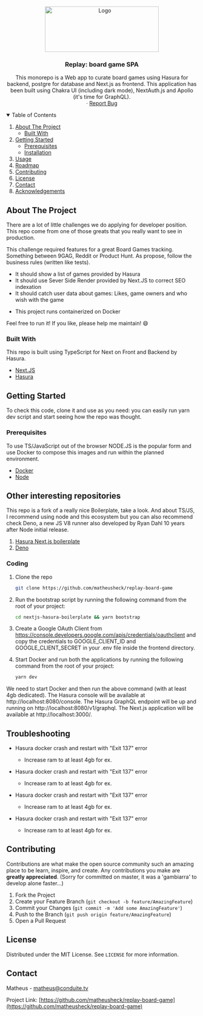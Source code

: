 <!-- PROJECT LOGO -->
<br />
<p align="center">
  <a href="https://github.com/matheusheck/replay-board-game">
    <img src="https://brisasparanoia.s3.us-east-2.amazonaws.com/logo-replay.png" alt="Logo" width="300" height="120">
  </a>

  <h3 align="center">Replay: board game SPA</h3>

  <p align="center">
    This monorepo is a Web app to curate board games using Hasura for backend, postgre for database and Next.js as frontend. This application has been built using Chakra UI (including dark mode), NextAuth.js and Apollo (it's time for GraphQL).
    <br />
    ·
    <a href="https://github.com/matheusheck/replay-board-game/issues">Report Bug</a>
  </p>
</p>





<!-- TABLE OF CONTENTS -->
<details open="open">
  <summary>Table of Contents</summary>
  <ol>
    <li>
      <a href="#about-the-project">About The Project</a>
      <ul>
        <li><a href="#built-with">Built With</a></li>
      </ul>
    </li>
    <li>
      <a href="#getting-started">Getting Started</a>
      <ul>
        <li><a href="#prerequisites">Prerequisites</a></li>
        <li><a href="#installation">Installation</a></li>
      </ul>
    </li>
    <li><a href="#usage">Usage</a></li>
    <li><a href="#roadmap">Roadmap</a></li>
    <li><a href="#contributing">Contributing</a></li>
    <li><a href="#license">License</a></li>
    <li><a href="#contact">Contact</a></li>
    <li><a href="#acknowledgements">Acknowledgements</a></li>
  </ol>
</details>



<!-- ABOUT THE PROJECT -->
## About The Project

There are a lot of little challenges we do applying for developer position. This repo come from one of those greats that you really want to see in production.

This challenge required features for a great Board Games tracking. Something between 9GAG, Reddit or Product Hunt.
As propose, follow the business rules (written like tests).

- It should show a list of games provided by Hasura
- It should use Sever Side Render provided by Next.JS to correct SEO indexation
- It should catch user data about games: Likes, game owners and who wish with the game

* This project runs containerized on Docker

Feel free to run it! If you like, please help me maintain! :smile:


### Built With

This repo is built using TypeScript for Next on Front and Backend by Hasura.

* [Next.JS](https://nextjs.org/)
* [Hasura](https://hasura.io/)



<!-- GETTING STARTED -->
## Getting Started

To check this code, clone it and use as you need: you can easily run yarn dev script and start seeing how the repo was thought.

### Prerequisites

To use TS/JavaScript out of the browser NODE.JS is the popular form and use Docker to compose this images and run within the planned environment. 

* [Docker](https://nodejs.org/en/)
* [Node](https://nodejs.org/en/)

## Other interesting repositories

This repo is a fork of a really nice Boilerplate, take a look. And about TS/JS, I recommend using node and this ecosystem but you can also recommend check Deno, a new JS V8 runner also developed by Ryan Dahl 10 years after Node initial release.

1. [Hasura Next.js boilerplate](https://nirmalyaghosh.com/guides/nextjs-hasura-boilerplate)
2. [Deno](https://deno.land)


### Coding

1. Clone the repo
   ```sh
   git clone https://github.com/matheusheck/replay-board-game
   ```
2. Run the bootstrap script by running the following command from the root of your project:
   ```sh
   cd nextjs-hasura-boilerplate && yarn bootstrap
   ```

3. Create a Google OAuth Client from
  https://console.developers.google.com/apis/credentials/oauthclient and copy the credentials to GOOGLE_CLIENT_ID and GOOGLE_CLIENT_SECRET in your .env file inside the frontend directory.

4. Start Docker and run both the applications by running the following command from the root of your project:
   ```sh
   yarn dev
   ```
  We need to start Docker and then run the above command (with at least 4gb dedicated). The Hasura console will be available at http://localhost:8080/console. The Hasura GraphQL endpoint will be up and running on http://localhost:8080/v1/graphql. The Next.js application will be available at http://localhost:3000/.

<!-- Troubleshooting -->
## Troubleshooting

- Hasura docker crash and restart with "Exit 137" error
    - Increase ram to at least 4gb for ex.

- Hasura docker crash and restart with "Exit 137" error
    - Increase ram to at least 4gb for ex.

- Hasura docker crash and restart with "Exit 137" error
    - Increase ram to at least 4gb for ex.
    
- Hasura docker crash and restart with "Exit 137" error
    - Increase ram to at least 4gb for ex.

<!-- CONTRIBUTING -->
## Contributing

Contributions are what make the open source community such an amazing place to be learn, inspire, and create. Any contributions you make are **greatly appreciated**.
(Sorry for committed on master, it was a 'gambiarra' to develop alone faster...)

1. Fork the Project
2. Create your Feature Branch (`git checkout -b feature/AmazingFeature`)
3. Commit your Changes (`git commit -m 'Add some AmazingFeature'`)
4. Push to the Branch (`git push origin feature/AmazingFeature`)
5. Open a Pull Request



<!-- LICENSE -->
## License

Distributed under the MIT License. See `LICENSE` for more information.



<!-- CONTACT -->
## Contact

Matheus - matheus@conduite.tv

Project Link: [https://github.com/matheusheck/replay-board-game](https://github.com/matheusheck/replay-board-game)

